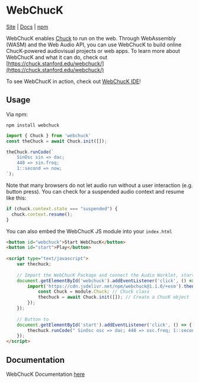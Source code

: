 # WebChucK
[Site](https://chuck.stanford.edu/webchuck/) | [Docs](./docs/classes/Chuck.md) | [npm](https://www.npmjs.com/package/webchuck)

WebChucK enables [Chuck](https://chuck.stanford.edu) to run on the web. Through WebAssembly (WASM) and the Web Audio API, you can use WebChucK to build online ChucK-powered audiovisual projects or web apps. To learn more about WebChucK and what it can do, check out [https://chuck.stanford.edu/webchuck/](https://chuck.stanford.edu/webchuck/)

To see WebChucK in action, check out [WebChucK IDE](https://chuck.stanford.edu/ide/)!

## Usage

Via npm:

```
npm install webchuck
```

```js
import { Chuck } from 'webchuck'
const theChuck = await Chuck.init([]);

theChuck.runCode(`
    SinOsc sin => dac;
    440 => sin.freq;
    1::second => now;
`);
```

Note that many browsers do not let audio run without a user interaction (e.g. button press).
You can check for a suspended audio context and resume like this:

```js
if (chuck.context.state === "suspended") {
  chuck.context.resume();
}
```

You can also embed the WebChucK JS module into your `index.html`

```html
<button id="webchuck">Start WebChucK</button>
<button id="start">Play</button>
    
<script type="text/javascript">
    var thechuck; 
    
    // Import the WebChucK Package and connect the Audio Worklet, start the VM
    document.getElementById('webchuck').addEventListener('click', () => {
        import('https://cdn.jsdelivr.net/npm/webchuck@1.1.0/+esm').then(async (module) => {
            const Chuck = module.Chuck; // Chuck class
            thechuck = await Chuck.init([]); // Create a ChucK object
        });
    });
    
    // Button to 
    document.getElementById('start').addEventListener('click', () => {
        thechuck.runCode(" SinOsc osc => dac; 440 => osc.freq; 1::second => now; ");
    });
</script>
```


## Documentation

WebChucK Documentation [here](./docs/classes/Chuck.md)
